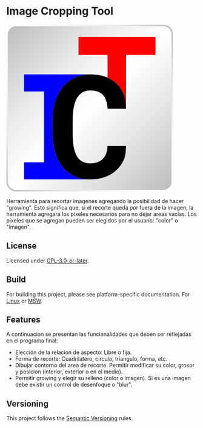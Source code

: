 # Image Cropping Tool

![logo](/images/ict-logo.svg)

Herramienta para recortar imagenes agregando la posibilidad de hacer "growing". Esto significa que, si el recorte queda por fuera de la imagen, la herramienta agregará los pixeles necesarios para no dejar areas vacías. Los pixeles que se agregan pueden ser elegidos por el usuario: "color" o "imagen".

## License

Licensed under [GPL-3.0-or-later](/docs/COPYING).

## Build

For building this project, please see platform-specific documentation. For [Linux](/docs/linux-build.txt) or [MSW](/docs/msw-build.txt).

## Features

A continuacion se presentan las funcionalidades que deben ser reflejadas en el programa final:

- Elección de la relacion de aspecto: Libre o fija.
- Forma de recorte: Cuadrilatero, circulo, triangulo, forma, etc.
- Dibujar contorno del area de recorte. Permitir modificar su color, grosor y posicion (interior, exterior o en el medio).
- Permitir growing y elegir su relleno (color o imagen). Si es una imagen debe existir un control de desenfoque o "blur".

## Versioning

This project follows the [Semantic Versioning](https://semver.org/) rules.
